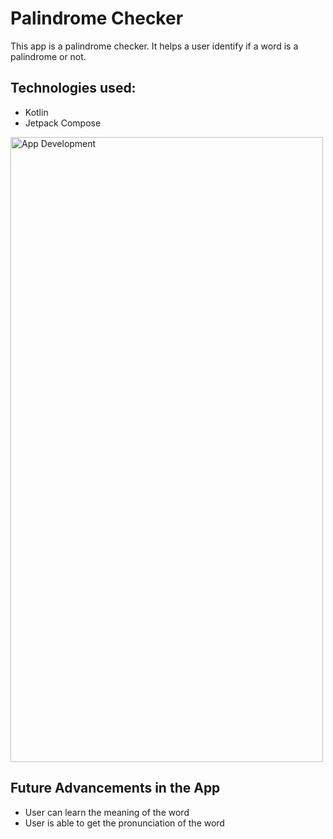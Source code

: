 
# Palindrome Checker

This app is a palindrome checker. It helps a user identify if a word is a palindrome or not.

## Technologies used:
- Kotlin
- Jetpack Compose

<img src="https://github.com/njonge-nathan/Palindrome-Checker/assets/79893000/3ccb6534-c0c2-438e-9a80-535da819da4a" alt="App Development" width="500" height="1000">

## Future Advancements in the App
- User can learn the meaning of the word
- User is able to get the pronunciation of the word
